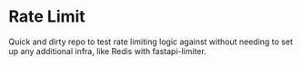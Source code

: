 # Rate Limit
Quick and dirty repo to test rate limiting logic against without needing to set up any additional infra, like Redis with fastapi-limiter. 